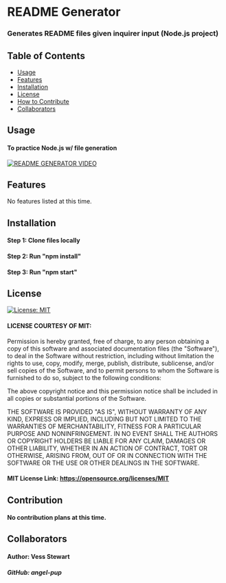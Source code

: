 # README Generator

### Generates README files given inquirer input (Node.js project)

## Table of Contents
- [Usage](#usage)
- [Features](#features)
- [Installation](#installation)
- [License](#license)
- [How to Contribute](#contribution)
- [Collaborators](#collaborators)

## Usage
#### To practice Node.js w/ file generation
[![README GENERATOR VIDEO](https://img.youtube.com/vi/BRskx2Yj4DE/0.jpg)](http://www.youtube.com/watch?v=BRskx2Yj4DE "README Generator")

## Features
No features listed at this time.

## Installation
#### Step 1: Clone files locally
#### Step 2: Run "npm install"
#### Step 3: Run "npm start"


## License
[![License: MIT](https://img.shields.io/badge/License-MIT-yellow.svg)](https://opensource.org/licenses/MIT)

#### LICENSE COURTESY OF  MIT:
 Permission is hereby granted, free of charge, to any person obtaining a copy of this software and associated documentation files (the "Software"), to deal in the Software without restriction, including without limitation the rights to use, copy, modify, merge, publish, distribute, sublicense, and/or sell copies of the Software, and to permit persons to whom the Software is furnished to do so, subject to the following conditions:

The above copyright notice and this permission notice shall be included in all copies or substantial portions of the Software.

THE SOFTWARE IS PROVIDED "AS IS", WITHOUT WARRANTY OF ANY KIND, EXPRESS OR IMPLIED, INCLUDING BUT NOT LIMITED TO THE WARRANTIES OF MERCHANTABILITY, FITNESS FOR A PARTICULAR PURPOSE AND NONINFRINGEMENT. IN NO EVENT SHALL THE AUTHORS OR COPYRIGHT HOLDERS BE LIABLE FOR ANY CLAIM, DAMAGES OR OTHER LIABILITY, WHETHER IN AN ACTION OF CONTRACT, TORT OR OTHERWISE, ARISING FROM, OUT OF OR IN CONNECTION WITH THE SOFTWARE OR THE USE OR OTHER DEALINGS IN THE SOFTWARE.

#### MIT License Link: https://opensource.org/licenses/MIT

## Contribution
#### No contribution plans at this time.

## Collaborators
#### Author: Vess Stewart
##### GitHub: angel-pup

